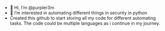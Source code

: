 - 👋 Hi, I’m @purpler3m
- 👀 I’m interested in automating different things in security in python
- Created this github to start storing all my code for different automating tasks. The code could be multiple languages as i continue in my journey.

<!---
purpler3m/purpler3m is a ✨ special ✨ repository because its `README.md` (this file) appears on your GitHub profile.
You can click the Preview link to take a look at your changes.
--->

